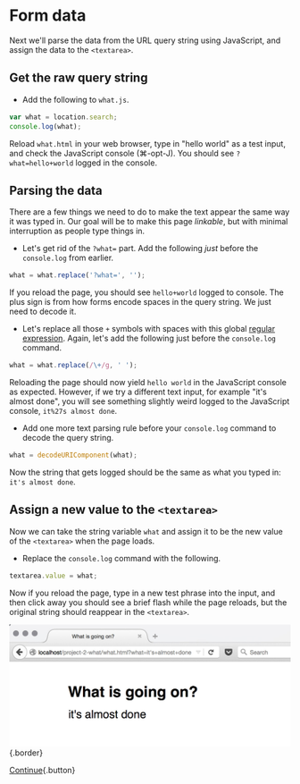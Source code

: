 # Form data

Next we'll parse the data from the URL query string using JavaScript, and assign the data to the `<textarea>`.

## Get the raw query string

* Add the following to `what.js`.

```js
var what = location.search;
console.log(what);
```

Reload `what.html` in your web browser, type in "hello world" as a test input, and check the JavaScript console (⌘-opt-J). You should see `?what=hello+world` logged in the console.

## Parsing the data

There are a few things we need to do to make the text appear the same way it was typed in. Our goal will be to make this page *linkable*, but with minimal interruption as people type things in.

* Let's get rid of the `?what=` part. Add the following *just* before the `console.log` from earlier.

```js
what = what.replace('?what=', '');
```

If you reload the page, you should see `hello+world` logged to console. The plus sign is from how forms encode spaces in the query string. We just need to decode it.

* Let's replace all those `+` symbols with spaces with this global [regular expression](http://www.regular-expressions.info/javascript.html). Again, let's add the following just before the `console.log` command.

```js
what = what.replace(/\+/g, ' ');
```

Reloading the page should now yield `hello world` in the JavaScript console as expected. However, if we try a different text input, for example "it's almost done", you will see something slightly weird logged to the JavaScript console, `it%27s almost done`.

* Add one more text parsing rule before your `console.log` command to decode the query string.

```js
what = decodeURIComponent(what);
```

Now the string that gets logged should be the same as what you typed in: `it's almost done`.

## Assign a new value to the `<textarea>`

Now we can take the string variable `what` and assign it to be the new value of the  `<textarea>` when the page loads.

* Replace the `console.log` command with the following.

```js
textarea.value = what;
```

Now if you reload the page, type in a new test phrase into the input, and then click away you should see a brief flash while the page reloads, but the original string should reappear in the `<textarea>`.

![Almost done](images/almost-done.jpg){.border}

[Continue](own-it){.button}
